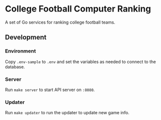 # College Football Computer Ranking
A set of Go services for ranking college football teams.

## Development
### Environment
Copy `.env-sample` to `.env` and set the variables as needed to connect to the database.

### Server
Run `make server` to start API server on `:8080`.

### Updater
Run `make updater` to run the updater to update new game info.
